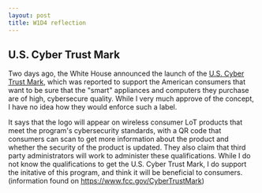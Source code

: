 ```yaml
---
layout: post
title: W1D4 reflection
---
```

## U.S. Cyber Trust Mark
Two days ago, the White House announced the launch of the [U.S. Cyber Trust Mark](https://www.whitehouse.gov/briefing-room/statements-releases/2025/01/07/white-house-launches-u-s-cyber-trust-mark-providing-american-consumers-an-easy-label-to-see-if-connected-devices-are-cybersecure/), which was reported to support the American consumers that want to be sure that the "smart" appliances and computers they purchase are of high, cybersecure quality. While I very much approve of the concept, I have no idea how they would enforce such a label. 

It says that the logo will appear on wireless consumer LoT products that meet the program's cybersecurity standards, with a QR code that consumers can scan to get more information about the product and whether the security of the product is updated. They also claim that third party administrators will work to administer these qualifications. While I do not know the qualifications to get the U.S. Cyber Trust Mark, I do support the initative of this program, and think it will be beneficial to consumers. (information found on <https://www.fcc.gov/CyberTrustMark>)

